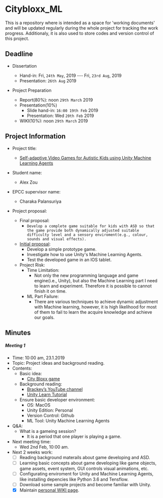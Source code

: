 # Citybloxx_ML
This is a repository where is intended as a space for 'working documents' and will be updated regularly during the whole project for tracking the work progress. Additionaly, it is also used to store codes and version control of this project.

## Deadline
- Dissertation
	- Hand-in: Fri, `24th May`, 2019 --- Fri, `23rd Aug`, 2019
	- Presentation: `26th Aug` 2019

- Project Preparation
	- Report(80%): noon `29th March` 2019
	- Presentation(10%)
		- Slide hand-in: `16:00 19th Feb` 2019
		- Presentation: Wed `20th Feb` 2019
	- WIKI(10%): noon `29th March` 2019

## Project Information
- Project title: 
	- [Self-adaptive Video Games for Autistic Kids using Unity Machine Learning Agents](https://www.wiki.ed.ac.uk/display/hpcdis/Self-adaptive+Video+Games+for+Autistic+Kids+using+Unity+Machine+Learning+Agents)
- Student name:
	- Alex Zou
- EPCC supervisor name:
	- Charaka Palansuriya

- Project proposal:
	- Final proposal:
		- `Develop a complete game suitable for kids with ASD so that the game provide both dynamically adjusted suitable difficulty level and a sensory enviroment(e.g., colour, sounds and visual effects).`
	- [Initial proposal](https://www.wiki.ed.ac.uk/display/hpcdis/Self-adaptive+Video+Games+for+Autistic+Kids+using+Unity+Machine+Learning+Agents):
		- Develop a simple prototype game.
		- Investigate how to use Unity's Machine Learning Agents.
		- Test the developed game in an IOS tablet.
	- Project Risk:
		- Time Limitation:
			- Not only the new programming language and game engine(i.e., Unity), but also the Machine Learning part I need to learn and experiment. Therefore it is possible to cannot finish it on time.
		- ML Part Failure:
			- There are various techniques to achieve dynamic adjustment with Machine learning, however, it is high likelihood for most of them to fail to learn the acquire knowledge and achieve our goals.  

## Minutes
##### Meeting 1
- Time: 10:00 am, 23.1.2019
- Topic: Project ideas and background reading.
- Contents:
	- Basic idea: 
		- [City Bloxx game](https://www.youtube.com/watch?v=9eP2rVisHPo)
	- Background reading:
		- [Brackey’s YouTube channel](https://www.youtube.com/watch?v=IlKaB1etrik)
		- [Unity Learn Tutorial](https://unity3d.com/learn/tutorials)
	- Ensure basic developer environment:
		- OS: MacOS
		- Unity Edition: Personal
		- Version Control: Github
		- ML Tool: Unity Machine Learning Agents
- Q&A:
	- What is a gameing session?
		- It is a period that one player is playing a game.
- Next meeting time:
	- Wed 2nd Feb, 10:00 am.
- Next 2 weeks work:
	- [ ] Reading background materails about game developing and ASD.
	- [ ] Learning basic concepts about game developing like game objects, game assets, event system, GUI controls visual animations, etc.
	- [ ] Configurating enviroment for Unity and Machine Learning Agents, like installing depencies like Python 3.6 and Tensflow.
	- [ ] Download some sample projects and become familiar with Unity.
	- [x] Maintain [personal WIKI page](https://www.wiki.ed.ac.uk/display/hpcdis/S1702794+Alex+Zou).
